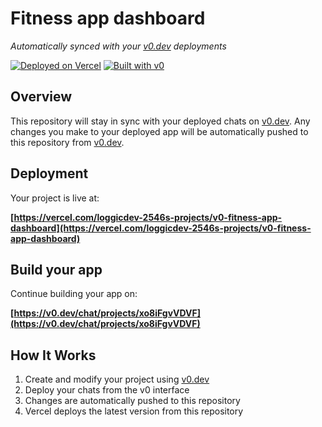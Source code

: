 # Fitness app dashboard

*Automatically synced with your [v0.dev](https://v0.dev) deployments*

[![Deployed on Vercel](https://img.shields.io/badge/Deployed%20on-Vercel-black?style=for-the-badge&logo=vercel)](https://vercel.com/loggicdev-2546s-projects/v0-fitness-app-dashboard)
[![Built with v0](https://img.shields.io/badge/Built%20with-v0.dev-black?style=for-the-badge)](https://v0.dev/chat/projects/xo8iFgvVDVF)

## Overview

This repository will stay in sync with your deployed chats on [v0.dev](https://v0.dev).
Any changes you make to your deployed app will be automatically pushed to this repository from [v0.dev](https://v0.dev).

## Deployment

Your project is live at:

**[https://vercel.com/loggicdev-2546s-projects/v0-fitness-app-dashboard](https://vercel.com/loggicdev-2546s-projects/v0-fitness-app-dashboard)**

## Build your app

Continue building your app on:

**[https://v0.dev/chat/projects/xo8iFgvVDVF](https://v0.dev/chat/projects/xo8iFgvVDVF)**

## How It Works

1. Create and modify your project using [v0.dev](https://v0.dev)
2. Deploy your chats from the v0 interface
3. Changes are automatically pushed to this repository
4. Vercel deploys the latest version from this repository